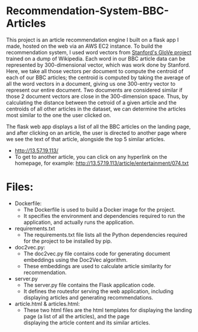 # Recommendation-System-BBC-Articles

This project is an article recommendation engine I built on a flask app I made, hosted on the web via an AWS EC2 instance. To build the recommendation system, I used word vectors from [Stanford's GloVe project](https://nlp.stanford.edu/projects/glove/) trained on a dump of Wikipedia. Each word in our BBC article data can be represented by 300-dimensional vector, which was work done by Stanford. Here, we take all those vectors per document to compute the centroid of each of our BBC articles; the centroid is computed by taking the average of all the word vectors in a document, giving us one 300-entry vector to represent our entire document. Two documents are considered similar if those 2 document vectors are close in the 300-dimension space. Thus, by calculating the distance between the cetroid of a given article and the centroids of all other articles in the dataset, we can determine the articles most similar to the one the user clicked on. 

The flask web app displays a list of all the BBC articles on the landing page, and after clicking on an article, the user is directed to another page where we see the text of that article, alongside the top 5 similar articles. 


- http://13.57.19.113/
- To get to another article, you can click on any hyperlink on the homepage, for example:
http://13.57.19.113/article/entertainment/074.txt

# Files:
- Dockerfile:
    - The Dockerfile is used to build a Docker image for the project.
    - It specifies the environment and dependencies required to run the application, and actually runs the application.
- requirements.txt
    - The requirements.txt file lists all the Python dependencies required for the project to be installed by pip.
- doc2vec.py:
    - The doc2vec.py file contains code for generating document embeddings using the Doc2Vec algorithm.
    - These embeddings are used to calculate article similarity for recommendation.
- server.py
    - The server.py file contains the Flask application code.
    - It defines the routesfor serving the web application, including displaying articles and generating recommendations.
- article.html & articles.html:
    - These two html files are the html templates for displaying the landing page (a list of all the articles), and the page     
      displaying the article content and its similar articles.
